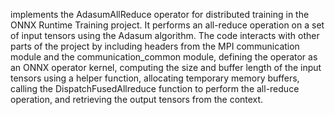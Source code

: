implements the AdasumAllReduce operator for distributed training in the ONNX Runtime Training project. It performs an all-reduce operation on a set of input tensors using the Adasum algorithm. The code interacts with other parts of the project by including headers from the MPI communication module and the communication_common module, defining the operator as an ONNX operator kernel, computing the size and buffer length of the input tensors using a helper function, allocating temporary memory buffers, calling the DispatchFusedAllreduce function to perform the all-reduce operation, and retrieving the output tensors from the context.